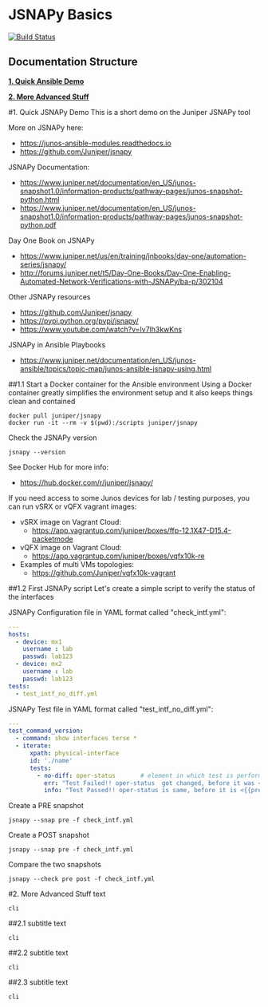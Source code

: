 # JSNAPy Basics

[![Build Status](https://travis-ci.org/tplisson/ansible-basics.svg?branch=master)](https://travis-ci.org/tplisson/jsnapy-basics)

## Documentation Structure

[**1. Quick Ansible Demo**](README.md#1.-Quick-JSNAPY-Demo)

[**2. More Advanced Stuff**](README.md#2.-More-Advanced-Stuff)


#1. Quick JSNAPy Demo
This is a short demo on the Juniper JSNAPy tool

More on JSNAPy here:
 - https://junos-ansible-modules.readthedocs.io
 - https://github.com/Juniper/jsnapy
 

JSNAPy Documentation:
 - https://www.juniper.net/documentation/en_US/junos-snapshot1.0/information-products/pathway-pages/junos-snapshot-python.html
 - https://www.juniper.net/documentation/en_US/junos-snapshot1.0/information-products/pathway-pages/junos-snapshot-python.pdf

Day One Book on JSNAPy
- https://www.juniper.net/us/en/training/jnbooks/day-one/automation-series/jsnapy/
- http://forums.juniper.net/t5/Day-One-Books/Day-One-Enabling-Automated-Network-Verifications-with-JSNAPy/ba-p/302104


Other JSNAPy resources
 - https://github.com/Juniper/jsnapy
 - https://pypi.python.org/pypi/jsnapy/
 - https://www.youtube.com/watch?v=lv7lh3kwKns

JSNAPy in Ansible Playbooks
- https://www.juniper.net/documentation/en_US/junos-ansible/topics/topic-map/junos-ansible-jsnapy-using.html



##1.1 Start a Docker container for the Ansible environment
Using a Docker container greatly simplifies the environment setup and it also keeps things clean and contained

```
docker pull juniper/jsnapy
docker run -it --rm -v $(pwd):/scripts juniper/jsnapy
```

Check the JSNAPy version
```
jsnapy --version
```

See Docker Hub for more info:
- https://hub.docker.com/r/juniper/jsnapy/

If you need access to some Junos devices for lab / testing purposes, you can run vSRX or vQFX vagrant images:

- vSRX image on Vagrant Cloud:
    - https://app.vagrantup.com/juniper/boxes/ffp-12.1X47-D15.4-packetmode
- vQFX image on Vagrant Cloud:
    - https://app.vagrantup.com/juniper/boxes/vqfx10k-re
- Examples of multi VMs topologies:
    - https://github.com/Juniper/vqfx10k-vagrant



##1.2 First JSNAPy script
Let's create a simple script to verify the status of the interfaces

JSNAPy Configuration file in YAML format called "check_intf.yml":
```yaml
---
hosts:
  - device: mx1
    username : lab
    passwd: lab123
  - device: mx2
    username : lab
    passwd: lab123
tests:
  - test_intf_no_diff.yml
```
JSNAPy Test file in YAML format called "test_intf_no_diff.yml":
```yaml
---
test_command_version:
  - command: show interfaces terse * 
  - iterate:
      xpath: physical-interface
      id: './name'
      tests:
        - no-diff: oper-status       # element in which test is performed
          err: "Test Failed!! oper-status  got changed, before it was <{{pre['oper-status']}}>, now it is <{{post['oper-status']}}>"
          info: "Test Passed!! oper-status is same, before it is <{{pre['oper-status']}}> now it is <{{post['oper-status']}}>"
```

Create a PRE snapshot
```
jsnapy --snap pre -f check_intf.yml
```

Create a POST snapshot
```
jsnapy --snap pre -f check_intf.yml
```

Compare the two snapshots
```
jsnapy --check pre post -f check_intf.yml
```


#2. More Advanced Stuff
text

```
cli
```
##2.1 subtitle
text

```
cli
```
##2.2 subtitle
text

```
cli
```
##2.3 subtitle
text

```
cli
```
